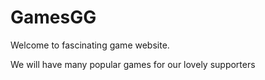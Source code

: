 # GamesGG
Welcome to fascinating game website.

We will have many popular games for our lovely supporters

